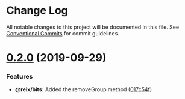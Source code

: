 # Change Log

All notable changes to this project will be documented in this file.
See [Conventional Commits](https://conventionalcommits.org) for commit guidelines.

# [0.2.0](https://github.com/Mateiadrielrafael/reix/compare/@reix/bits@0.1.3...@reix/bits@0.2.0) (2019-09-29)

### Features

-   **@reix/bits:** Added the removeGroup method ([017c54f](https://github.com/Mateiadrielrafael/reix/commit/017c54f))
